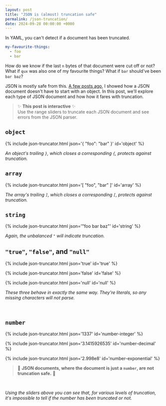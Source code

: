 ```yaml
---
layout: post
title: "JSON is (almost) truncation safe"
permalink: /json-truncation/
date: 2024-09-28 00:00:00 +0000
---
```


In YAML, you can't detect if a document has been truncated.

```yaml
my-favourite-things:
  - foo
  - bar
```

How do we know if the last `n` bytes of that document were cut off or not? 
What if `qux` was also one of my favourite things?
What if `bar` should've been `bar baz`?

JSON is mostly safe from this.
[A few posts ago](/will-it-json/), I showed how a JSON document doesn't have to start with an object.
In this post, we'll explore each type of JSON document and how how it fares with truncation.

> ✨ **This post is interactive** ✨<br/>
> Use the range sliders to truncate each JSON document and see errors from the JSON parser.

## `object`

{% include json-truncator.html json='{ "foo": "bar" }' id='object' %}

*An object's trailing `}`, which closes a corresponding `{`, protects against truncation.*

## `array`

{% include json-truncator.html json='[ "foo", "bar" ]' id='array' %}

*The array's trailing `]`, which closes a corresponding `[`, protects against truncation.*

## `string`

{% include json-truncator.html json='"foo bar baz"' id='string' %}

*Again, the unbalanced `"` will indicate truncation.*

## `"true"`, `"false"`, and `"null"`

{% include json-truncator.html json='true' id='true' %}

{% include json-truncator.html json='false' id='false' %}

{% include json-truncator.html json='null' id='null' %}

*These three behave in exactly the same way.*
*They're literals, so any missing characters will not parse.*

<br/>

## `number`

{% include json-truncator.html json='1337' id='number-integer' %}

{% include json-truncator.html json='3.1415926535' id='number-decimal' %}

{% include json-truncator.html json='2.998e8' id='number-exponential' %}

> 🚨 **JSON documents, where the document is just a `number`, are not truncation safe.** 🚨

<br/>

*Using the sliders above you can see that, for various levels of truncation, it's impossible to tell if the number has been truncated or not.*
